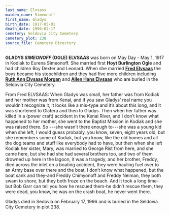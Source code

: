 ```yaml
---
last_name: Elvsass
maiden_name: Simeonoff
first_name: Gladys
birth_date: 1917-05-01
death_date: 1996-02-17
cemetery: Seldovia City Cemetery
cemetery_plot: 238
source_file: Cemetery Directory
---
```

**GLADYS *SIMEONOFF* (OGLE) ELVSAAS** was born on May Day - May 1, 1917 in Kodiak to Eurena Simeonoff. She married first **Hoyt Burlington Ogle** and had children Boy Dexter and Leonard. When she married [**Fred Elvsaas**](./Elvsaas_Fred_Hans) the boys became his stepchildren and they had five more children including [**Ruth Ann Elvsaas Morgan**](./Morgan_Ruth_Ann_Elvsass.md) and [**Allen Hans Elvsaas**](./Elvsaas_Allen_Hans.md) who are buried in the Seldovia City Cemetery.

From Fred ELVSAAS: When Gladys was small, her father was from Kodiak and her mother was from Kenai, and if you saw Gladys’ real name you wouldn’t recognize it, it looks like a mis-type and it’s about this long, and it was shortened to Glafera and then to Gladys. Then when her father was killed in a (power craft) accident in the Kenai River, and I don’t know what happened to her mother, she went to the Baptist Mission in Kodiak and she was raised there. So ---she wasn’t there enough to---she was a young kid when she left, I would guess probably, you know, seven, eight years old, but she remembers some of Kodiak, but you know, like the old homes and all the dog teams and stuff like everybody had to have, but then when she left Kodiak her sister, Mary, was married to George Rist from here, and she came here, but she had she had several brothers too, and two of them drowned up here in the lagoon, it was a tragedy, and her brother, Freddy, died across the inlet on a boating accident, they were hauling fuel over to an Army base over there and the boat, I don’t know what happened, but the boat  sank and they-and Freddy Chimyonoff and Freddy Neiman, they both swam to shore, but they both froze on the beach. And it took a long time-but Bob Garr can tell you how he rescued them-he didn’t rescue them, they were dead, you know, he was on the crash boat, he never went there. 

Gladys died in Sedovia on February 17, 1996 and is buried in the Seldovia City Cemetery in plot 238.  


